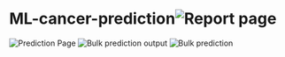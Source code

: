 # ML-cancer-prediction![Report page](https://github.com/Nanidodo/ML-cancer-prediction/assets/96429982/b7168070-a5bf-43f0-b476-e072a21d6f70)
![Prediction Page](https://github.com/Nanidodo/ML-cancer-prediction/assets/96429982/5ef4ee3e-6337-4e6c-89c5-e32e59d18916)
![Bulk prediction output](https://github.com/Nanidodo/ML-cancer-prediction/assets/96429982/242876bf-2d0f-419c-a4c6-5390ba778528)
![Bulk prediction](https://github.com/Nanidodo/ML-cancer-prediction/assets/96429982/44aa8478-e19c-4d83-bf71-2dacc3692c15)


